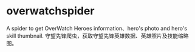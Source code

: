 # overwatchspider
A spider to get OverWatch Heroes information、hero's photo and hero's skill thumbnail. 守望先锋爬虫，获取守望先锋英雄数据、英雄照片及技能缩略图。

